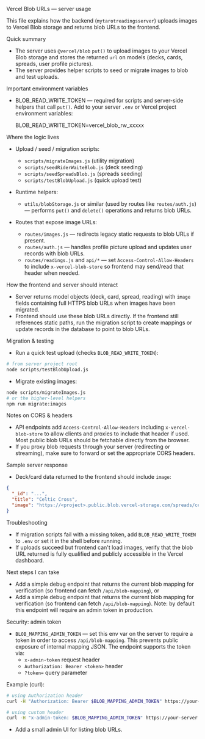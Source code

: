 Vercel Blob URLs — server usage

This file explains how the backend (`mytarotreadingsserver`) uploads images to Vercel Blob storage and returns blob URLs to the frontend.

Quick summary

- The server uses `@vercel/blob` `put()` to upload images to your Vercel Blob storage and stores the returned `url` on models (decks, cards, spreads, user profile pictures).
- The server provides helper scripts to seed or migrate images to blob and test uploads.

Important environment variables

- BLOB_READ_WRITE_TOKEN — required for scripts and server-side helpers that call `put()`.
  Add to your server `.env` or Vercel project environment variables:

  BLOB_READ_WRITE_TOKEN=vercel_blob_rw_xxxxx

Where the logic lives

- Upload / seed / migration scripts:
  - `scripts/migrateImages.js` (utility migration)
  - `scripts/seedRiderWaiteBlob.js` (deck seeding)
  - `scripts/seedSpreadsBlob.js` (spreads seeding)
  - `scripts/testBlobUpload.js` (quick upload test)

- Runtime helpers:
  - `utils/blobStorage.js` or similar (used by routes like `routes/auth.js`) — performs `put()` and `delete()` operations and returns blob URLs.

- Routes that expose image URLs:
  - `routes/images.js` — redirects legacy static requests to blob URLs if present.
  - `routes/auth.js` — handles profile picture upload and updates user records with blob URLs.
  - `routes/readings.js` and `api/*` — set `Access-Control-Allow-Headers` to include `x-vercel-blob-store` so frontend may send/read that header when needed.

How the frontend and server should interact

- Server returns model objects (deck, card, spread, reading) with `image` fields containing full HTTPS blob URLs when images have been migrated.
- Frontend should use these blob URLs directly. If the frontend still references static paths, run the migration script to create mappings or update records in the database to point to blob URLs.

Migration & testing

- Run a quick test upload (checks `BLOB_READ_WRITE_TOKEN`):

```bash
# from server project root
node scripts/testBlobUpload.js
```

- Migrate existing images:

```bash
node scripts/migrateImages.js
# or the higher-level helpers
npm run migrate:images
```

Notes on CORS & headers

- API endpoints add `Access-Control-Allow-Headers` including `x-vercel-blob-store` to allow clients and proxies to include that header if used. Most public blob URLs should be fetchable directly from the browser.
- If you proxy blob requests through your server (redirecting or streaming), make sure to forward or set the appropriate CORS headers.

Sample server response

- Deck/card data returned to the frontend should include `image`:

```json
{
  "_id": "...",
  "title": "Celtic Cross",
  "image": "https://<project>.public.blob.vercel-storage.com/spreads/celtic-cross-abc123.png"
}
```

Troubleshooting

- If migration scripts fail with a missing token, add `BLOB_READ_WRITE_TOKEN` to `.env` or set it in the shell before running.
- If uploads succeed but frontend can't load images, verify that the blob URL returned is fully qualified and publicly accessible in the Vercel dashboard.

Next steps I can take

- Add a simple debug endpoint that returns the current blob mapping for verification (so frontend can fetch `/api/blob-mapping`), or
 - Add a simple debug endpoint that returns the current blob mapping for verification (so frontend can fetch `/api/blob-mapping`). Note: by default this endpoint will require an admin token in production.

Security: admin token

- `BLOB_MAPPING_ADMIN_TOKEN` — set this env var on the server to require a token in order to access `/api/blob-mapping`. This prevents public exposure of internal mapping JSON. The endpoint supports the token via:
  - `x-admin-token` request header
  - `Authorization: Bearer <token>` header
  - `?token=` query parameter

Example (curl):

```bash
# using Authorization header
curl -H "Authorization: Bearer $BLOB_MAPPING_ADMIN_TOKEN" https://your-server.example.com/api/blob-mapping

# using custom header
curl -H "x-admin-token: $BLOB_MAPPING_ADMIN_TOKEN" https://your-server.example.com/api/blob-mapping
```
- Add a small admin UI for listing blob URLs.
